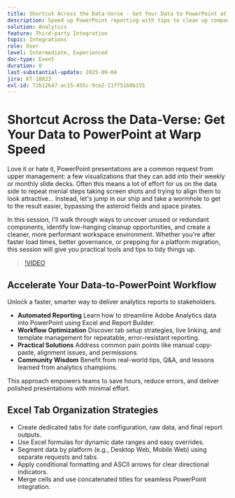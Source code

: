 ```yaml
---
title: Shortcut Across the Data-Verse - Get Your Data to PowerPoint at Warp Speed
description: Speed up PowerPoint reporting with tips to clean up components, boost performance, and streamline data exports from Adobe Workspace.
solution: Analytics
feature: Third-party Integration
topic: Integrations
role: User
level: Intermediate, Experienced
doc-type: Event
duration: 0
last-substantial-update: 2025-09-04
jira: KT-18823
exl-id: 72b12647-ac15-455c-9ce2-11ff5160b155
---
```

# Shortcut Across the Data-Verse: Get Your Data to PowerPoint at Warp Speed

Love it or hate it, PowerPoint presentations are a common request from upper management: a few visualizations that they can add into their weekly or monthly slide decks. Often this means a lot of effort for us on the data side to repeat menial steps taking screen shots and trying to align them to look attractive… Instead, let's jump in our ship and take a wormhole to get to the result easier, bypassing the asteroid fields and space pirates.

In this session, I'll walk through ways to uncover unused or redundant components, identify low-hanging cleanup opportunities, and create a cleaner, more performant workspace environment. Whether you're after faster load times, better governance, or prepping for a platform migration, this session will give you practical tools and tips to tidy things up.

>[!VIDEO](https://video.tv.adobe.com/v/3471119/?learn=on&enablevpops)

## Accelerate Your Data-to-PowerPoint Workflow

Unlock a faster, smarter way to deliver analytics reports to stakeholders.

* **Automated Reporting**  Learn how to streamline Adobe Analytics data into PowerPoint using Excel and Report Builder.
* **Workflow Optimization**  Discover tab setup strategies, live linking, and template management for repeatable, error-resistant reporting.
* **Practical Solutions**  Address common pain points like manual copy-paste, alignment issues, and permissions.
* **Community Wisdom**  Benefit from real-world tips, Q&A, and lessons learned from analytics champions.

This approach empowers teams to save hours, reduce errors, and deliver polished presentations with minimal effort.

## Excel Tab Organization Strategies

* Create dedicated tabs for date configuration, raw data, and final report outputs.
* Use Excel formulas for dynamic date ranges and easy overrides.
* Segment data by platform (e.g., Desktop Web, Mobile Web) using separate requests and tabs.
* Apply conditional formatting and ASCII arrows for clear directional indicators.
* Merge cells and use concatenated titles for seamless PowerPoint integration.
